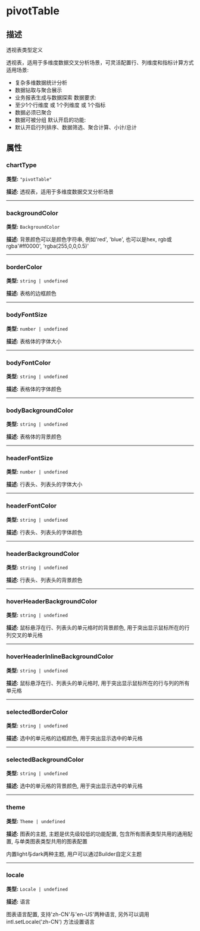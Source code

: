 # pivotTable
## 描述
透视表类型定义

透视表，适用于多维度数据交叉分析场景，可灵活配置行、列维度和指标计算方式
适用场景:
- 复杂多维数据统计分析
- 数据钻取与聚合展示
- 业务报表生成与数据探索
数据要求:
- 至少1个行维度 或 1个列维度 或 1个指标
- 数据必须已聚合
- 数据可被分组
默认开启的功能:
- 默认开启行列排序、数据筛选、聚合计算、小计/总计


## 属性

### chartType

**类型:** `"pivotTable"`

**描述:**
透视表，适用于多维度数据交叉分析场景

---

### backgroundColor

**类型:** `BackgroundColor`

**描述:**
背景颜色可以是颜色字符串, 例如'red', 'blue', 也可以是hex, rgb或rgba'#ff0000', 'rgba(255,0,0,0.5)'

---

### borderColor

**类型:** `string | undefined`

**描述:**
表格的边框颜色

---

### bodyFontSize

**类型:** `number | undefined`

**描述:**
表格体的字体大小

---

### bodyFontColor

**类型:** `string | undefined`

**描述:**
表格体的字体颜色

---

### bodyBackgroundColor

**类型:** `string | undefined`

**描述:**
表格体的背景颜色

---

### headerFontSize

**类型:** `number | undefined`

**描述:**
行表头、列表头的字体大小

---

### headerFontColor

**类型:** `string | undefined`

**描述:**
行表头、列表头的字体颜色

---

### headerBackgroundColor

**类型:** `string | undefined`

**描述:**
行表头、列表头的背景颜色

---

### hoverHeaderBackgroundColor

**类型:** `string | undefined`

**描述:**
鼠标悬浮在行、列表头的单元格时的背景颜色, 用于突出显示鼠标所在的行列交叉的单元格

---

### hoverHeaderInlineBackgroundColor

**类型:** `string | undefined`

**描述:**
鼠标悬浮在行、列表头的单元格时, 用于突出显示鼠标所在的行与列的所有单元格

---

### selectedBorderColor

**类型:** `string | undefined`

**描述:**
选中的单元格的边框颜色, 用于突出显示选中的单元格

---

### selectedBackgroundColor

**类型:** `string | undefined`

**描述:**
选中的单元格的背景颜色, 用于突出显示选中的单元格

---

### theme

**类型:** `Theme | undefined`

**描述:**
图表的主题, 主题是优先级较低的功能配置, 包含所有图表类型共用的通用配置, 与单类图表类型共用的图表配置

内置light与dark两种主题, 用户可以通过Builder自定义主题

---

### locale

**类型:** `Locale | undefined`

**描述:**
语言

图表语言配置, 支持'zh-CN'与'en-US'两种语言, 另外可以调用 intl.setLocale('zh-CN') 方法设置语言